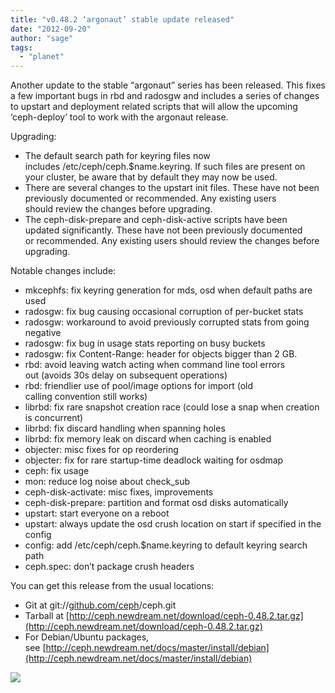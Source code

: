 ```yaml
---
title: "v0.48.2 ‘argonaut’ stable update released"
date: "2012-09-20"
author: "sage"
tags: 
  - "planet"
---
```


Another update to the stable “argonaut” series has been released. This fixes a few important bugs in rbd and radosgw and includes a series of changes to upstart and deployment related scripts that will allow the upcoming ‘ceph-deploy’ tool to work with the argonaut release.

Upgrading:

- The default search path for keyring files now includes /etc/ceph/ceph.$name.keyring. If such files are present on your cluster, be aware that by default they may now be used.
- There are several changes to the upstart init files. These have not been previously documented or recommended. Any existing users should review the changes before upgrading.
- The ceph-disk-prepare and ceph-disk-active scripts have been updated significantly. These have not been previously documented or recommended. Any existing users should review the changes before upgrading.

Notable changes include:

- mkcephfs: fix keyring generation for mds, osd when default paths are used
- radosgw: fix bug causing occasional corruption of per-bucket stats
- radosgw: workaround to avoid previously corrupted stats from going negative
- radosgw: fix bug in usage stats reporting on busy buckets
- radosgw: fix Content-Range: header for objects bigger than 2 GB.
- rbd: avoid leaving watch acting when command line tool errors out (avoids 30s delay on subsequent operations)
- rbd: friendlier use of pool/image options for import (old calling convention still works)
- librbd: fix rare snapshot creation race (could lose a snap when creation is concurrent)
- librbd: fix discard handling when spanning holes
- librbd: fix memory leak on discard when caching is enabled
- objecter: misc fixes for op reordering
- objecter: fix for rare startup-time deadlock waiting for osdmap
- ceph: fix usage
- mon: reduce log noise about check\_sub
- ceph-disk-activate: misc fixes, improvements
- ceph-disk-prepare: partition and format osd disks automatically
- upstart: start everyone on a reboot
- upstart: always update the osd crush location on start if specified in the config
- config: add /etc/ceph/ceph.$name.keyring to default keyring search path
- ceph.spec: don’t package crush headers

You can get this release from the usual locations:

- Git at git://[github.com/ceph](http://github.com/ceph)/ceph.git
- Tarball at [http://ceph.newdream.net/download/ceph-0.48.2.tar.gz](http://ceph.newdream.net/download/ceph-0.48.2.tar.gz)
- For Debian/Ubuntu packages, see [http://ceph.newdream.net/docs/master/install/debian](http://ceph.newdream.net/docs/master/install/debian)

![](http://track.hubspot.com/__ptq.gif?a=268973&k=14&bu=http://ceph.com&r=http://ceph.com/releases/v0-48-2-argonaut-stable-update-released/&bvt=rss&p=wordpress)
